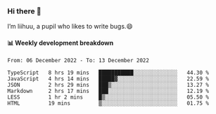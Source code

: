 ### Hi there 👋
I’m liihuu, a pupil who likes to write bugs.😄


#### 📊 Weekly development breakdown
<!--START_SECTION:waka-->

```text
From: 06 December 2022 - To: 13 December 2022

TypeScript   8 hrs 19 mins   ███████████░░░░░░░░░░░░░░   44.30 %
JavaScript   4 hrs 14 mins   █████▓░░░░░░░░░░░░░░░░░░░   22.59 %
JSON         2 hrs 29 mins   ███▒░░░░░░░░░░░░░░░░░░░░░   13.27 %
Markdown     2 hrs 17 mins   ███░░░░░░░░░░░░░░░░░░░░░░   12.19 %
LESS         1 hr 2 mins     █▒░░░░░░░░░░░░░░░░░░░░░░░   05.50 %
HTML         19 mins         ▒░░░░░░░░░░░░░░░░░░░░░░░░   01.75 %
```

<!--END_SECTION:waka-->

<!--
**liihuu/liihuu** is a ✨ _special_ ✨ repository because its `README.md` (this file) appears on your GitHub profile.

Here are some ideas to get you started:

- 🔭 I’m currently working on ...
- 🌱 I’m currently learning ...
- 👯 I’m looking to collaborate on ...
- 🤔 I’m looking for help with ...
- 💬 Ask me about ...
- 📫 How to reach me: ...
- 😄 Pronouns: ...
- ⚡ Fun fact: ...
-->
